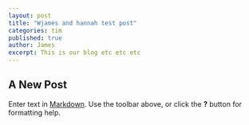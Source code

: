 ```yaml
---
layout: post
title: "Wjames and hannah test post"
categories: tim
published: true
author: James 
excerpt: This is our blog etc etc etc 
---
```



## A New Post

Enter text in [Markdown](http://daringfireball.net/projects/markdown/). Use the toolbar above, or click the **?** button for formatting help.
